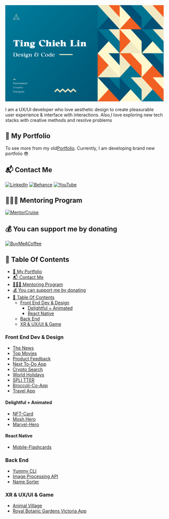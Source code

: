 <img src='./img/TCL_Header.png' alt='TCL-header'/>

I am a UX/UI developer who love aesthetic design to create pleasurable user experience & interface with interactions. Also,I love exploring new tech stacks with creative methods and resolve problems

## 💼 My Portfolio

To see more from my old[Portfolio](https://tingchiehlin.com/). Currently, I am developing brand new portfolio 😎

## 📬 Contact Me

[![LinkedIn](https://img.shields.io/badge/LinkedIn-0077B5?style=for-the-badge&logo=linkedin&logoColor=white)](https://www.linkedin.com/in/cooloojayoo/)
[![Behance](https://img.shields.io/badge/Behance-0054F7?style=for-the-badge&logo=behance&logoColor=white)](https://www.behance.net/cooloojayofe75)
[![YouTube](https://img.shields.io/badge/YouTube-FF0000?style=for-the-badge&logo=youtube&logoColor=white)](https://www.youtube.com/@jaylinxr)

## 🧑🏼‍🏫 Mentoring Program

<a href="https://mentorcruise.com/mentor/tingchiehlin/" target="_blank" rel="noopener noreferrer">
<img src="https://cdn.mentorcruise.com/img/banner/navy-booking-badge.svg" width="240" alt="MentorCruise">
</a>

## 💰 You can support me by donating

[![BuyMeACoffee](https://img.shields.io/badge/Buy%20Me%20a%20Coffee-ffdd00?style=for-the-badge&logo=buy-me-a-coffee&logoColor=black)](https://www.buymeacoffee.com/tingchiehlin)

## 📖 Table Of Contents

- [💼 My Portfolio](#-my-portfolio)
- [📬 Contact Me](#-contact-me)
- [🧑🏼‍🏫 Mentoring Program](#-mentoring-program)
- [💰 You can support me by donating](#-you-can-support-me-by-donating)
- [📖 Table Of Contents](#-table-of-contents)
  - [Front End Dev \& Design](#front-end-dev--design)
    - [Delightful + Animated](#delightful--animated)
    - [React Native](#react-native)
  - [Back End](#back-end)
  - [XR \& UX/UI \& Game](#xr--uxui--game)

### Front End Dev & Design

- [The News](https://github.com/TingChiehLin/the-news)
- [Top Movies](https://github.com/TingChiehLin/top-movies)
- [Product Feedback](https://github.com/TingChiehLin/product-feedback-app)
- [Next To-Do App](https://github.com/TingChiehLin/next-todo-app)
- [Crypto Search](https://github.com/TingChiehLin/crypto-search)
- [World Holidays](https://github.com/TingChiehLin/world-holidays)
- [SPLI TTER](https://github.com/TingChiehLin/spli-tter-ui)
- [Broccoli-Co-App](https://github.com/TingChiehLin/Broccoli-Co-App)
- [Travel App](https://github.com/TingChiehLin/Travel-App)

#### Delightful + Animated

- [NFT-Card](https://github.com/TingChiehLin/nft-card)
- [Mosh Hero](https://github.com/TingChiehLin/mosh_hero)
- [Marvel-Hero](https://github.com/TingChiehLin/marvel-hero)

#### React Native

- [Mobile-Flashcards](https://github.com/TingChiehLin/Mobile-Flashcards)

### Back End

- [Yummy CLI](https://github.com/TingChiehLin/CLI)
- [Image Processing API](https://github.com/TingChiehLin/image-processing-api)
- [Name Sorter](https://github.com/TingChiehLin/name-sorter)

### XR & UX/UI & Game

- [Animal Village](https://tingchiehlin.com/animalvillage)
- [Royal Botanic Gardens Victoria App](https://tingchiehlin.com/royalbotanicgarden)